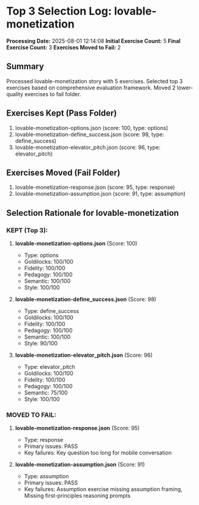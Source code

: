 # Top 3 Selection Log: lovable-monetization

**Processing Date:** 2025-08-01 12:14:08
**Initial Exercise Count:** 5
**Final Exercise Count:** 3
**Exercises Moved to Fail:** 2

## Summary

Processed lovable-monetization story with 5 exercises.
Selected top 3 exercises based on comprehensive evaluation framework.
Moved 2 lower-quality exercises to fail folder.

## Exercises Kept (Pass Folder)

1. lovable-monetization-options.json (score: 100, type: options)
2. lovable-monetization-define_success.json (score: 98, type: define_success)
3. lovable-monetization-elevator_pitch.json (score: 96, type: elevator_pitch)

## Exercises Moved (Fail Folder)

1. lovable-monetization-response.json (score: 95, type: response)
2. lovable-monetization-assumption.json (score: 91, type: assumption)

## Selection Rationale for lovable-monetization

### KEPT (Top 3):
1. **lovable-monetization-options.json** (Score: 100)
   - Type: options
   - Goldilocks: 100/100
   - Fidelity: 100/100
   - Pedagogy: 100/100
   - Semantic: 100/100
   - Style: 100/100

2. **lovable-monetization-define_success.json** (Score: 98)
   - Type: define_success
   - Goldilocks: 100/100
   - Fidelity: 100/100
   - Pedagogy: 100/100
   - Semantic: 100/100
   - Style: 90/100

3. **lovable-monetization-elevator_pitch.json** (Score: 96)
   - Type: elevator_pitch
   - Goldilocks: 100/100
   - Fidelity: 100/100
   - Pedagogy: 100/100
   - Semantic: 75/100
   - Style: 100/100

### MOVED TO FAIL:
1. **lovable-monetization-response.json** (Score: 95)
   - Type: response
   - Primary issues: PASS
   - Key failures: Key question too long for mobile conversation

2. **lovable-monetization-assumption.json** (Score: 91)
   - Type: assumption
   - Primary issues: PASS
   - Key failures: Assumption exercise missing assumption framing, Missing first-principles reasoning prompts

